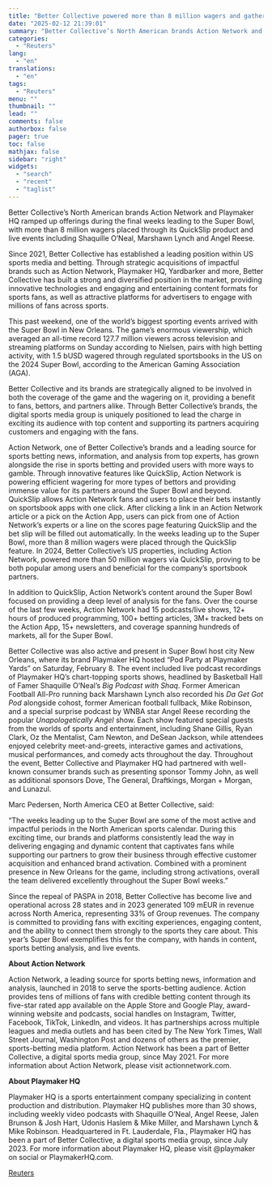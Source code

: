 ```yaml
---
title: "Better Collective powered more than 8 million wagers and gathered football fans in New Orleans for the Super Bowl"
date: "2025-02-12 21:39:01"
summary: "Better Collective’s North American brands Action Network and Playmaker HQ ramped up offerings during the final weeks leading to the Super Bowl, with more than 8 million wagers placed through its QuickSlip product and live events including Shaquille O’Neal, Marshawn Lynch and Angel Reese.Since 2021, Better Collective has established a..."
categories:
  - "Reuters"
lang:
  - "en"
translations:
  - "en"
tags:
  - "Reuters"
menu: ""
thumbnail: ""
lead: ""
comments: false
authorbox: false
pager: true
toc: false
mathjax: false
sidebar: "right"
widgets:
  - "search"
  - "recent"
  - "taglist"
---
```


Better Collective’s North American brands Action Network and Playmaker HQ ramped up offerings during the final weeks leading to the Super Bowl, with more than 8 million wagers placed through its QuickSlip product and live events including Shaquille O’Neal, Marshawn Lynch and Angel Reese.

Since 2021, Better Collective has established a leading position within US sports media and betting. Through strategic acquisitions of impactful brands such as Action Network, Playmaker HQ, Yardbarker and more, Better Collective has built a strong and diversified position in the market, providing innovative technologies and engaging and entertaining content formats for sports fans, as well as attractive platforms for advertisers to engage with millions of fans across sports.

This past weekend, one of the world’s biggest sporting events arrived with the Super Bowl in New Orleans. The game’s enormous viewership, which averaged an all-time record 127.7 million viewers across television and streaming platforms on Sunday according to Nielsen, pairs with high betting activity, with 1.5 bUSD wagered through regulated sportsbooks in the US on the 2024 Super Bowl, according to the American Gaming Association (AGA).

Better Collective and its brands are strategically aligned to be involved in both the coverage of the game and the wagering on it, providing a benefit to fans, bettors, and partners alike. Through Better Collective’s brands, the digital sports media group is uniquely positioned to lead the charge in exciting its audience with top content and supporting its partners acquiring customers and engaging with the fans.

Action Network, one of Better Collective’s brands and a leading source for sports betting news, information, and analysis from top experts, has grown alongside the rise in sports betting and provided users with more ways to gamble. Through innovative features like QuickSlip, Action Network is powering efficient wagering for more types of bettors and providing immense value for its partners around the Super Bowl and beyond. QuickSlip allows Action Network fans and users to place their bets instantly on sportsbook apps with one click. After clicking a link in an Action Network article or a pick on the Action App, users can pick from one of Action Network’s experts or a line on the scores page featuring QuickSlip and the bet slip will be filled out automatically. In the weeks leading up to the Super Bowl, more than 8 million wagers were placed through the QuickSlip feature. In 2024, Better Collective’s US properties, including Action Network, powered more than 50 million wagers via QuickSlip, proving to be both popular among users and beneficial for the company’s sportsbook partners.

In addition to QuickSlip, Action Network’s content around the Super Bowl focused on providing a deep level of analysis for the fans. Over the course of the last few weeks, Action Network had 15 podcasts/live shows, 12+ hours of produced programming, 100+ betting articles, 3M+ tracked bets on the Action App, 15+ newsletters, and coverage spanning hundreds of markets, all for the Super Bowl.

Better Collective was also active and present in Super Bowl host city New Orleans, where its brand Playmaker HQ hosted “Pod Party at Playmaker Yards” on Saturday, February 8. The event included live podcast recordings of Playmaker HQ’s chart-topping sports shows, headlined by Basketball Hall of Famer Shaquille O’Neal’s *Big Podcast with Shaq*. Former American Football All-Pro running back Marshawn Lynch also recorded his *Da Get Got Pod* alongside cohost, former American football fullback, Mike Robinson, and a special surprise podcast by WNBA star Angel Reese recording the popular *Unapologetically Angel* show. Each show featured special guests from the worlds of sports and entertainment, including Shane Gillis, Ryan Clark, Oz the Mentalist, Cam Newton, and DeSean Jackson, while attendees enjoyed celebrity meet-and-greets, interactive games and activations, musical performances, and comedy acts throughout the day. Throughout the event, Better Collective and Playmaker HQ had partnered with well-known consumer brands such as presenting sponsor Tommy John, as well as additional sponsors Dove, The General, Draftkings, Morgan + Morgan, and Lunazul.

Marc Pedersen, North America CEO at Better Collective, said:

“The weeks leading up to the Super Bowl are some of the most active and impactful periods in the North American sports calendar. During this exciting time, our brands and platforms consistently lead the way in delivering engaging and dynamic content that captivates fans while supporting our partners to grow their business through effective customer acquisition and enhanced brand activation. Combined with a prominent presence in New Orleans for the game, including strong activations, overall the team delivered excellently throughout the Super Bowl weeks.”

Since the repeal of PASPA in 2018, Better Collective has become live and operational across 28 states and in 2023 generated 109 mEUR in revenue across North America, representing 33% of Group revenues. The company is committed to providing fans with exciting experiences, engaging content, and the ability to connect them strongly to the sports they care about. This year’s Super Bowl exemplifies this for the company, with hands in content, sports betting analysis, and live events.

**About Action Network**

Action Network, a leading source for sports betting news, information and analysis, launched in 2018 to serve the sports-betting audience. Action provides tens of millions of fans with credible betting content through its five-star rated app available on the Apple Store and Google Play, award-winning website and podcasts, social handles on Instagram, Twitter, Facebook, TikTok, LinkedIn, and videos. It has partnerships across multiple leagues and media outlets and has been cited by The New York Times, Wall Street Journal, Washington Post and dozens of others as the premier, sports-betting media platform. Action Network has been a part of Better Collective, a digital sports media group, since May 2021. For more information about Action Network, please visit actionnetwork.com.

**About Playmaker HQ**

Playmaker HQ is a sports entertainment company specializing in content production and distribution. Playmaker HQ publishes more than 30 shows, including weekly video podcasts with Shaquille O’Neal, Angel Reese, Jalen Brunson & Josh Hart, Udonis Haslem & Mike Miller, and Marshawn Lynch & Mike Robinson. Headquartered in Ft. Lauderdale, Fla., Playmaker HQ has been a part of Better Collective, a digital sports media group, since July 2023. For more information about Playmaker HQ, please visit @playmaker on social or PlaymakerHQ.com.

[Reuters](https://www.tradingview.com/news/reuters.com,2025-02-12:newsml_MFN46ThMy:0-better-collective-powered-more-than-8-million-wagers-and-gathered-football-fans-in-new-orleans-for-the-super-bowl/)
